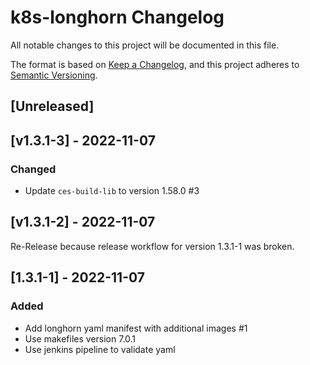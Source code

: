 # k8s-longhorn Changelog
All notable changes to this project will be documented in this file.

The format is based on [Keep a Changelog](https://keepachangelog.com/en/1.0.0/),
and this project adheres to [Semantic Versioning](https://semver.org/spec/v2.0.0.html).

## [Unreleased]

## [v1.3.1-3] - 2022-11-07
### Changed
- Update `ces-build-lib` to version 1.58.0 #3

## [v1.3.1-2] - 2022-11-07
Re-Release because release workflow for version 1.3.1-1 was broken.

## [1.3.1-1] - 2022-11-07
### Added
- Add longhorn yaml manifest with additional images #1
- Use makefiles version 7.0.1
- Use jenkins pipeline to validate yaml


